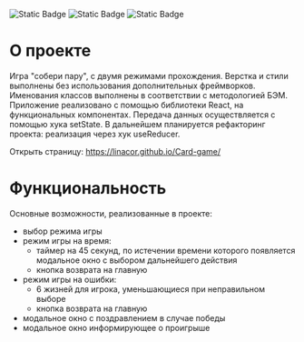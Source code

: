 ![Static Badge](https://img.shields.io/badge/CSS-3-blue) ![Static Badge](https://img.shields.io/badge/JavaScript-ES6-yellow) ![Static Badge](https://img.shields.io/badge/React-18-blue)


# О проекте
Игра "собери пару", с двумя режимами прохождения. Верстка и стили выполнены без использования дополнительных фреймворков. Именования классов выполнены в соответствии с методологией БЭМ. Приложение реализовано с помощью библиотеки React, на функциональных компонентах. Передача данных осуществляется с помощью хука setState. В дальнейшем планируется рефакторинг проекта: реализация через хук useReducer.

Открыть страницу: https://linacor.github.io/Card-game/

# Функциональность
Основные возможности, реализованные в проекте:
- выбор режима игры
- режим игры на время:
    - таймер на 45 секунд, по истечении времени которого появляется модальное окно с выбором дальнейшего действия
    - кнопка возврата на главную
- режим игры на ошибки:
    - 6 жизней для игрока, уменьшающиеся при неправильном выборе
    - кнопка возврата на главную
- модальное окно с поздравлением в случае победы
- модальное окно информирующее о проигрыше
